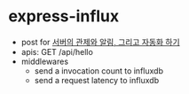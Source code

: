 # express-influx
* post for [서버의 관제와 알림, 그리고 자동화 하기](https://geunhokhim.wordpress.com/2017/01/02/grafana-influxdb-telegraf-docker-%EC%84%9C%EB%B2%84%EC%9D%98-%EA%B4%80%EC%A0%9C%EC%99%80-%EC%95%8C%EB%A6%BC-%EA%B7%B8%EB%A6%AC%EA%B3%A0-%EC%9E%90%EB%8F%99%ED%99%94-%ED%95%98%EA%B8%B0)
* apis: GET /api/hello
* middlewares
    * send a invocation count to influxdb
    * send a request latency to influxdb

